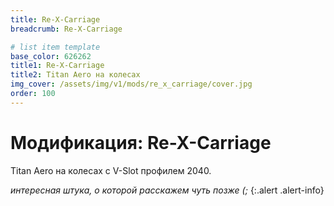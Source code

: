 ```yaml
---
title: Re-X-Carriage
breadcrumb: Re-X-Carriage

# list item template
base_color: 626262
title1: Re-X-Carriage
title2: Titan Aero на колесах
img_cover: /assets/img/v1/mods/re_x_carriage/cover.jpg
order: 100
---
```


# Модификация: Re-X-Carriage
Titan Aero на колесах с V-Slot профилем 2040.

*интересная штука, о которой расскажем чуть позже (;*
{:.alert .alert-info}